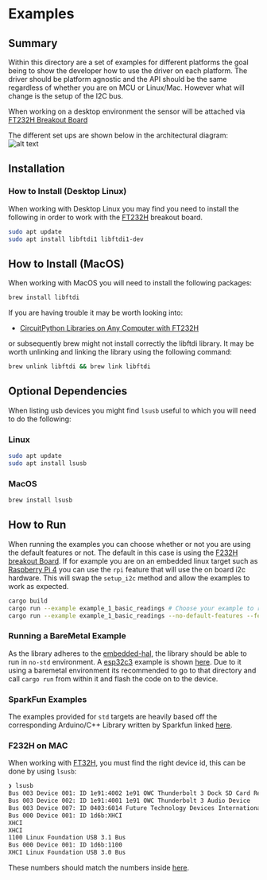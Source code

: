 # Examples

## Summary

Within this directory are a set of examples for different platforms the goal
being to show the developer how to use the driver on each platform. The driver
should be platform agnostic and the API should be the same regardless of whether
you are on MCU or Linux/Mac. However what will change is the setup of the I2C bus.

When working on a desktop environment the sensor will be attached via
[FT232H Breakout Board](https://www.adafruit.com/product/2264)

The different set ups are shown below in the architectural diagram:
![alt text](../docs/Example%20Setup.png)

## Installation

### How to Install (Desktop Linux)

When working with Desktop Linux you may find you need to install the following
in order to work with the [FT232H](https://www.adafruit.com/product/2264) breakout board.

```bash
sudo apt update
sudo apt install libftdi1 libftdi1-dev
```

## How to Install (MacOS)

When working with MacOS you will need to install the following packages:

```bash
brew install libftdi
```

If you are having trouble it may be worth looking into:

- [CircuitPython Libraries on Any Computer with FT232H](https://learn.adafruit.com/circuitpython-on-any-computer-with-ft232h/mac-osx)

or subsequently brew might not install correctly the libftdi library. It may be
worth unlinking and linking the library using the following command:

```bash
brew unlink libftdi && brew link libftdi
```

## Optional Dependencies

When listing usb devices you might find `lsusb` useful to which you will
need to do the following:

### Linux

```bash
sudo apt update
sudo apt install lsusb
```

### MacOS

```bash
brew install lsusb
```

## How to Run

When running the examples you can choose whether or not you are using the default
features or not. The default in this case is using the [F232H breakout Board](https://www.adafruit.com/product/2264).
If for example you are on an embedded linux target such as [Raspberry Pi 4](https://thepihut.com/products/raspberry-pi-4-model-b?srsltid=AfmBOoolrtsYiOQS76-MPYKOBSdasCelv9UJTsQdYcnP0x3TWljbWtMN)
you can use the `rpi` feature that will use the on board i2c hardware.
This will swap the `setup_i2c` method and allow the examples to work as expected.

```bash
cargo build
cargo run --example example_1_basic_readings # Choose your example to run here
cargo run --example example_1_basic_readings --no-default-features --features rpi # Run on Raspberry Pi using I2C
```

### Running a BareMetal Example

As the library adheres to the [embedded-hal](https://docs.rs/embedded-hal/latest/embedded_hal/),
the library should be able to run in `no-std` environment. A
[esp32c3](https://github.com/esp-rs/esp-rust-board) example is shown [here](./esp32-c3/src/main.rs).
Due to it using a baremetal environment its recommended to go to that directory
and call `cargo run` from within it and flash the code on to the device.

### SparkFun Examples

The examples provided for `std` targets are heavily based off the corresponding
Arduino/C++ Library written by Sparkfun linked [here](https://github.com/sparkfun/SparkFun_TMAG5273_Arduino_Library).

### F232H on MAC

When working with [FT32H](https://www.adafruit.com/product/2264), you must
find the right device id, this can be done by using `lsusb`:

```bash
❯ lsusb
Bus 003 Device 001: ID 1e91:4002 1e91 OWC Thunderbolt 3 Dock SD Card Reader  Serial: 000000001616
Bus 003 Device 002: ID 1e91:4001 1e91 OWC Thunderbolt 3 Audio Device 
Bus 003 Device 007: ID 0403:6014 Future Technology Devices International Limited Composite Device # This is the device here!!
Bus 000 Device 001: ID 1d6b:XHCI
XHCI
XHCI
1100 Linux Foundation USB 3.1 Bus 
Bus 000 Device 001: ID 1d6b:1100
XHCI Linux Foundation USB 3.0 Bus 
```

These numbers should match the numbers inside [here](../utils/src/lib.rs).
